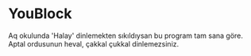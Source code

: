 # YouBlock
Aq okulunda 'Halay' dinlemekten sıkıldıysan bu program tam sana göre. Aptal ordusunun heval, çakkal çukkal dinlemezsiniz.
